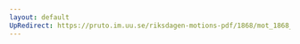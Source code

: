 ```yaml
---
layout: default
UpRedirect: https://pruto.im.uu.se/riksdagen-motions-pdf/1868/mot_1868__ak__265.pdf
---
```

